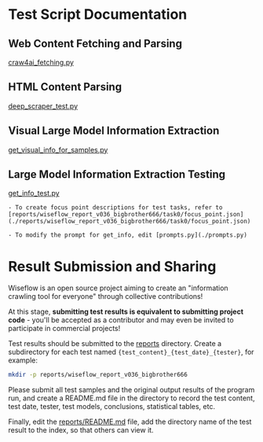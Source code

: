 # Test Script Documentation

## Web Content Fetching and Parsing

[craw4ai_fetching.py](./craw4ai_fetching.py)

## HTML Content Parsing

[deep_scraper_test.py](./deep_scraper_test.py)

## Visual Large Model Information Extraction

[get_visual_info_for_samples.py](./get_visual_info_for_samples.py)

## Large Model Information Extraction Testing

[get_info_test.py](./get_info_test.py)

    - To create focus point descriptions for test tasks, refer to [reports/wiseflow_report_v036_bigbrother666/task0/focus_point.json](./reports/wiseflow_report_v036_bigbrother666/task0/focus_point.json)

    - To modify the prompt for get_info, edit [prompts.py](./prompts.py)

# Result Submission and Sharing

Wiseflow is an open source project aiming to create an "information crawling tool for everyone" through collective contributions!

At this stage, **submitting test results is equivalent to submitting project code** - you'll be accepted as a contributor and may even be invited to participate in commercial projects!

Test results should be submitted to the [reports](./reports) directory. Create a subdirectory for each test named `{test_content}_{test_date}_{tester}`, for example:

```bash
mkdir -p reports/wiseflow_report_v036_bigbrother666
```

Please submit all test samples and the original output results of the program run, and create a README.md file in the directory to record the test content, test date, tester, test models, conclusions, statistical tables, etc.

Finally, edit the [reports/README.md](./reports/README.md) file, add the directory name of the test result to the index, so that others can view it.
